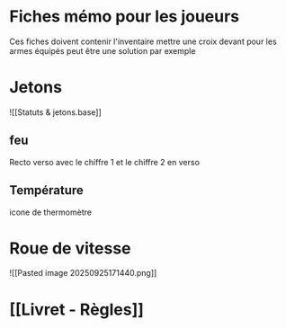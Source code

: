 # Fiches mémo pour les joueurs

Ces fiches doivent contenir l'inventaire mettre une croix devant pour les armes équipés peut être une solution par exemple

# Jetons 

![[Statuts & jetons.base]]
## feu

Recto verso avec le chiffre 1 et le chiffre 2 en verso

## Température

icone de thermomètre 

# Roue de vitesse

![[Pasted image 20250925171440.png]]

# [[Livret - Règles]]